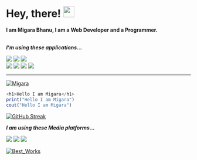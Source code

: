 # Hey, there! <img src="https://raw.githubusercontent.com/MartinHeinz/MartinHeinz/master/wave.gif" width="30px">


**I am Migara Bhanu, I am a Web Developer and a Programmer.**
<br>
<br>


***I'm using these applications...***

![](https://img.shields.io/badge/OS-LinuxElementary-informational?style=flat&logo=Linux&logoColor=white&color=8d81c2) ![](https://img.shields.io/badge/Editor-PyCharm-informational?style=flat&logo=pycharm&logoColor=white&color=2bbc8a) ![](https://img.shields.io/badge/Editor-VS_Code-informational?style=flat&logo=visual-studio-code&logoColor=white&color=007acc) 
<br>
![](https://img.shields.io/badge/Code-Ruby-informational?style=flat&logo=Ruby&logoColor=white&color=f21279)
![](https://img.shields.io/badge/Code-Python-informational?style=flat&logo=python&logoColor=white&color=356a97)
![](https://img.shields.io/badge/Code-JavaScript-informational?style=flat&logo=javascript&logoColor=white&color=e9db4c)  ![](https://img.shields.io/badge/RTE-NodeJS-informational?style=flat&logo=RTE&logoColor=white&color=2bbc8a)

***

[![Migara](https://github-readme-stats.vercel.app/api?username=migarabhanu&show_icons=true&theme=dracula)](https://github.com/migarabhanu)


```JavaScript
<h1>Hello I am Migara</h1>
print("Hello I am Migara")
cout("Hello I am Migara")
```

[![GitHub Streak](http://github-readme-streak-stats.herokuapp.com?user=migarabhanu&theme=dracula)](https://git.io/streak-stats)

***I am using these Media platforms...***

![](https://img.shields.io/badge/YouTube-informational?style=flat&logo=Youtube&logoColor=white&color=red) ![](https://img.shields.io/badge/GitHub-informational?style=flat&logo=GitHUb&logoColor=white&color=8d81c2) ![](https://img.shields.io/badge/Discord-informational?style=flat&logo=Discord&logoColor=white&color=blue)


[![Best_Works ](https://github-readme-stats.vercel.app/api/top-langs/?username=migarabhanu&title&theme=dracula)](https://github.com/migarabhanu)

